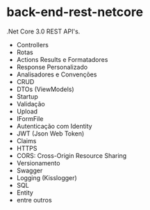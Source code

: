 # back-end-rest-netcore
.Net Core 3.0 REST API's. 


- Controllers
- Rotas
- Actions Results e Formatadores
- Response Personalizado
- Analisadores e Convenções
- CRUD
- DTOs (ViewModels)
- Startup
- Validação
- Upload
- IFormFile
- Autenticação com Identity
- JWT (Json Web Token)
- Claims
- HTTPS
- CORS: Cross-Origin Resource Sharing
- Versionamento
- Swagger
- Logging (Kisslogger)
- SQL
- Entity
- entre outros

